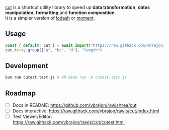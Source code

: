 [cut](https://github.com/vbrajon/cut) is a shortcut utility library to speed up **data transformation**, **dates manipulation**, **formatting** and **function composition**.  
It is a simpler version of [lodash](https://github.com/lodash/lodash) or [moment](https://github.com/moment/moment/).

## Usage

```js
const { default: cut } = await import("https://raw.githack.com/vbrajon/rawjs/cut/cut.js")
cut.Array.group(["a", "bc", "d"], "length")
```

## Development

```bash
bun run cutest.test.js # OR deno run -A cutest.test.js
```

## Roadmap

- [ ] Docs in README: https://github.com/vbrajon/rawjs/tree/cut
- [ ] Docs interactive: https://raw.githack.com/vbrajon/rawjs/cut/index.html
- [ ] Test Viewer/Editor: https://raw.githack.com/vbrajon/rawjs/cut/cutest.html
